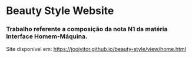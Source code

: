 # Beauty Style Website
### Trabalho referente a composição da nota N1 da matéria Interface Homem-Máquina.
Site disponível em: https://joojvitor.github.io/beauty-style/view/home.html
